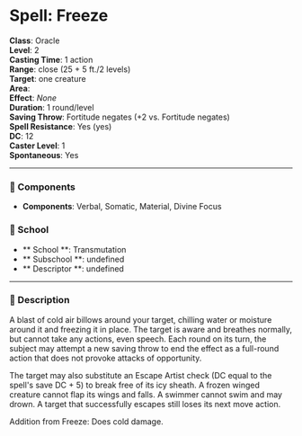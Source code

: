 
# Spell: Freeze
**Class**: Oracle  
**Level**: 2  
**Casting Time**: 1 action  
**Range**: close (25 + 5 ft./2 levels)  
**Target**: one creature  
**Area**:   
**Effect**: _None_  
**Duration**: 1 round/level  
**Saving Throw**: Fortitude negates (+2 vs. Fortitude negates)  
**Spell Resistance**: Yes (yes)  
**DC**: 12  
**Caster Level**: 1  
**Spontaneous**: Yes

---

### 🔮 Components
- **Components**: Verbal, Somatic, Material, Divine Focus

### 🏫 School
- ** School **: Transmutation
- ** Subschool **: undefined
- ** Descriptor **: undefined
---

### 📜 Description
A blast of cold air billows around your target, chilling water or moisture around it and freezing it in place. The target is aware and breathes normally, but cannot take any actions, even speech. Each round on its turn, the subject may attempt a new saving throw to end the effect as a full-round action that does not provoke attacks of opportunity.

The target may also substitute an Escape Artist check (DC equal to the spell's save DC + 5) to break free of its icy sheath. A frozen winged creature cannot flap its wings and falls. A swimmer cannot swim and may drown. A target that successfully escapes still loses its next move action.

Addition from Freeze: Does cold damage.
